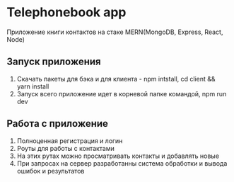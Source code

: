 # Telephonebook app
Приложение книги контактов на стаке MERN(MongoDB, Express, React, Node)
## Запуск приложения
1. Скачать пакеты для бэка и для клиента - npm intstall, cd client && yarn install
2. Запуск всего приложение идет в корневой папке командой, npm run dev
## Работа с приложение
1. Полноценная регистрация и логин
2. Роуты для работы с контактами
3. На этих рутах можно просматривать контакты и добавлять новые
4. При запросах на сервер разработанны система обработки и вывода ошибок и результатов
